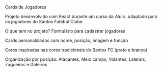  Cards de Jogadores 

 
Projeto desenvolvido com React durante um curso da Alura, adaptado para os jogadores do Santos Futebol Clube.

O que tem no projeto?
Formulário para cadastrar jogadores

Cards personalizados com nome, posição, imagem e função

Cores inspiradas nas cores tradicionais do Santos FC (preto e branco)

Organização por posição: Atacantes, Meio campo, Volantes, Laterais, Zagueiros e Goleiros
